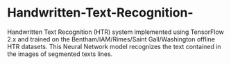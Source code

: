# Handwritten-Text-Recognition-
Handwritten Text Recognition (HTR) system implemented using TensorFlow 2.x and trained on the Bentham/IAM/Rimes/Saint Gall/Washington offline HTR datasets. This Neural Network model recognizes the text contained in the images of segmented texts lines.
